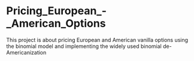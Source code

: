 # Pricing_European_-_American_Options
This project is about pricing European and American vanilla options using the binomial model and implementing the widely used binomial de-Americanization
